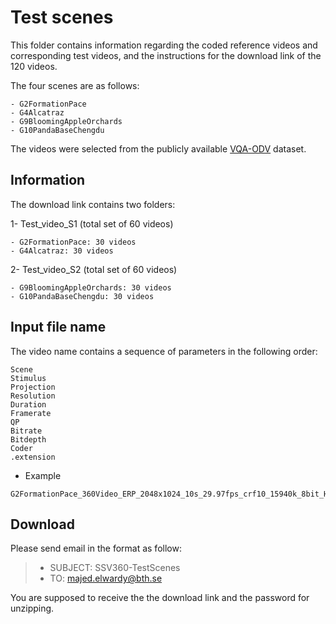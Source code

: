 # Test scenes

This folder contains information regarding the coded reference videos and corresponding test videos, and the instructions for the download link of the 120 videos.

The four scenes are as follows:

	- G2FormationPace
	- G4Alcatraz
	- G9BloomingAppleOrchards	
	- G10PandaBaseChengdu
	
The videos were selected from the publicly available [VQA-ODV](https://github.com/Archer-Tatsu/VQA-ODV) dataset.

## Information

The download link contains two folders:

1- Test_video_S1 (total set of 60 videos)

	- G2FormationPace: 30 videos 
	- G4Alcatraz: 30 videos

2- Test_video_S2 (total set of 60 videos)

	- G9BloomingAppleOrchards: 30 videos 
	- G10PandaBaseChengdu: 30 videos 


## Input file name
The video name contains a sequence of parameters in the following order:

	Scene 
	Stimulus
	Projection
	Resolution
	Duration
	Framerate
	QP
	Bitrate
	Bitdepth
	Coder
	.extension
	

- Example
```
G2FormationPace_360Video_ERP_2048x1024_10s_29.97fps_crf10_15940k_8bit_H265.mp4
```


## Download

Please send email in the format as follow:

> * SUBJECT: SSV360-TestScenes
> * TO: majed.elwardy@bth.se

You are supposed to receive the the download link and the password for unzipping.

